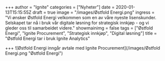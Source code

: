 +++
author = "Ignite"
categories = ["Nyheter"]
date = 2020-01-13T15:15:55Z
draft = true
image = "/images/Østfold Energi.png"
ingress = "Vi ønsker Østfold Energi velkommen som en av våre nyeste lisenskunder. Selskapet tar nå i bruk vår digitale løsning for strategisk innkjøp - og vi gleder oss til samarbeidet videre."
showmainimg = false
tags = ["Østfold Energi", "Ignite Procurement", "Strategisk innkjøp", "Digital løsning"]
title = "Østfold Energi tar i bruk Ignite Analytics"

+++
![Østfold Energi inngår avtale med Ignite Procurement](/images/Østfold Energi.png "Østfold Energi")